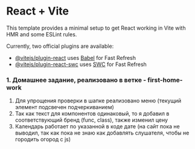 # React + Vite

This template provides a minimal setup to get React working in Vite with HMR and some ESLint rules.

Currently, two official plugins are available:

- [@vitejs/plugin-react](https://github.com/vitejs/vite-plugin-react/blob/main/packages/plugin-react/README.md) uses [Babel](https://babeljs.io/) for Fast Refresh
- [@vitejs/plugin-react-swc](https://github.com/vitejs/vite-plugin-react-swc) uses [SWC](https://swc.rs/) for Fast Refresh

### 1. Домашнее задание, реализовано в ветке - first-home-work
   1. Для упрощения проверки в шапке реализовано меню (текущий элемент подсвечен подчеркиванием)
   2. Так как текст для компонентов одинаковый, то я добавил в соответствующий бренд (func, class), также изменил цену
   3. Календарь работает по указанной в коде дате (на сайт пока не выводил, так как пока не знаю как добавлять слушателя, чтобы не городить огород с js)

